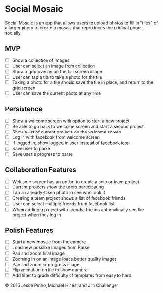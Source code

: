# Social Mosaic

Social Mosaic is an app that allows users to upload photos to fill in "tiles" of a larger photo to create a mosaic that reproduces the original photo... socially.

## MVP
- [ ] Show a collection of images
- [ ] User can select an image from collection
- [ ] Show a grid overlay on the full screen image
- [ ] User can tap a tile to take a photo for the tile
- [ ] Taking a photo for a tile should save the tile in place, and return to the grid screen
- [ ] User can save the current photo at any time

## Persistence
- [ ] Show a welcome screen with option to start a new project
- [ ] Be able to go back to welcome screen and start a second project
- [ ] Show a list of current projects on the welcome screen
- [ ] Log in with facebook from welcome screen
- [ ] If logged in, show logged in user instead of facebook icon
- [ ] Save user to parse
- [ ] Save user's progress to parse

## Collaboration Features
- [ ] Welcome screen has an option to create a solo or team project
- [ ] Current projects show the users participating
- [ ] Tap an already-taken photo to see who took it
- [ ] Creating a team project shows a list of facebook friends
- [ ] User can select multiple friends from facebook list
- [ ] When adding a project with friends, friends automatically see the project when they log in

## Polish Features
- [ ] Start a new mosaic from the camera
- [ ] Load new possible images from Parse
- [ ] Pan and zoom final image
- [ ] Zooming in on an image loads better quality images
- [ ] Pan and zoom in-progress image
- [ ] Flip animation on tile to show camera
- [ ] Add filter to grade difficulty of templates from easy to hard

&copy; 2015 Jesse Pinho, Michael Hines, and Jim Challenger
